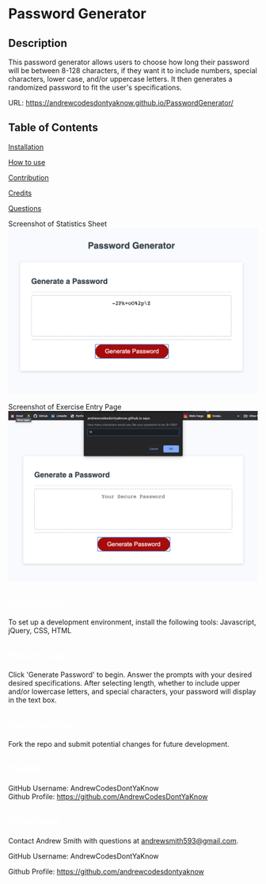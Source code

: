 # Password Generator

## Description
This password generator allows users to choose how long their password will be between 8-128 characters, if they want it to include numbers, special characters, lower case, and/or uppercase letters. It then generates a randomized password to fit the user's specifications.

URL: https://andrewcodesdontyaknow.github.io/PasswordGenerator/
 
  ## Table of Contents

  <a href='#Installation'>Installation</a>

  <a href='#How to use'>How to use</a>
  
  <a href='#Contribution'>Contribution</a>

  <a href='#Credits'>Credits</a>

  <a href='#Questions'>Questions</a>
  
  Screenshot of Statistics Sheet
  ![Password Generator screenshot](./img/pg1.png?)
  
  Screenshot of Exercise Entry Page
  ![Password Generator screenshot](./img/pg2.png?)


  ## <a id='Installation' style='color:white;'>Installation</a>
  To set up a development environment, install the following tools: Javascript, jQuery, CSS, HTML

  ## <a id='How to use' style='color:white;'>How to use</a>
  Click 'Generate Password' to begin. Answer the prompts with your desired desired specifications. After selecting length, whether to include upper and/or lowercase letters, and special characters, your password will display in the text box.

  ## <a id='Contribution' style='color:white;'>Contribution</a>
  Fork the repo and submit potential changes for future development.
  
  ## <a id='Credits' style='color:white;'>Credits</a>
  GitHub Username: AndrewCodesDontYaKnow <br>Github Profile: <a href='https://github.com/AndrewCodesDontYaKnow'>https://github.com/AndrewCodesDontYaKnow</a>

  ## <a id='Questions' style='color:white;'>Questions</a>
  Contact Andrew Smith with questions at andrewsmith593@gmail.com.

  GitHub Username: AndrewCodesDontYaKnow

  Github Profile: <a href='https://github.com/andrewcodesdontyaknow'>https://github.com/andrewcodesdontyaknow</a>
  

  <!-- Email: andrewsmith593@gmail.com -->



